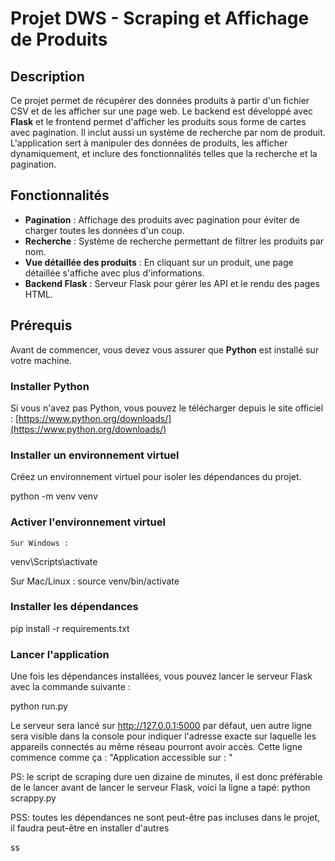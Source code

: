 # Projet DWS - Scraping et Affichage de Produits

## Description

Ce projet permet de récupérer des données produits à partir d'un fichier CSV et de les afficher sur une page web. Le backend est développé avec **Flask** et le frontend permet d'afficher les produits sous forme de cartes avec pagination. Il inclut aussi un système de recherche par nom de produit. L'application sert à manipuler des données de produits, les afficher dynamiquement, et inclure des fonctionnalités telles que la recherche et la pagination.

## Fonctionnalités

- **Pagination** : Affichage des produits avec pagination pour éviter de charger toutes les données d'un coup.
- **Recherche** : Système de recherche permettant de filtrer les produits par nom.
- **Vue détaillée des produits** : En cliquant sur un produit, une page détaillée s'affiche avec plus d'informations.
- **Backend Flask** : Serveur Flask pour gérer les API et le rendu des pages HTML.

## Prérequis

Avant de commencer, vous devez vous assurer que **Python** est installé sur votre machine.

### Installer Python

Si vous n'avez pas Python, vous pouvez le télécharger depuis le site officiel : [https://www.python.org/downloads/](https://www.python.org/downloads/)

### Installer un environnement virtuel

Créez un environnement virtuel pour isoler les dépendances du projet.

python -m venv venv

### Activer l'environnement virtuel

    Sur Windows :
venv\Scripts\activate

Sur Mac/Linux :
source venv/bin/activate

### Installer les dépendances

pip install -r requirements.txt

### Lancer l'application

Une fois les dépendances installées, vous pouvez lancer le serveur Flask avec la commande suivante :

python run.py

Le serveur sera lancé sur http://127.0.0.1:5000 par défaut, uen autre ligne sera visible dans la console pour indiquer l'adresse exacte sur laquelle les appareils connectés au même réseau pourront avoir accès.
Cette ligne commence comme ça : 
"Application accessible sur : "


PS: le script de scraping dure uen dizaine de minutes, il est donc préférable de le lancer avant de lancer le serveur Flask, voici la ligne a tapé:
python scrappy.py

PSS: toutes les dépendances ne sont peut-être pas incluses dans le projet, il faudra peut-être en installer d'autres

ss